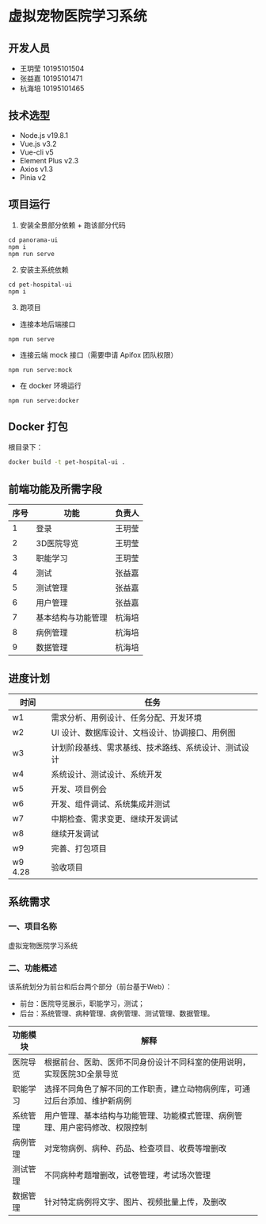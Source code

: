 # 虚拟宠物医院学习系统

## 开发人员
- 王玥莹 10195101504
- 张益嘉 10195101471
- 杭海培 10195101465

## 技术选型
- Node.js v19.8.1
- Vue.js v3.2
- Vue-cli v5
- Element Plus v2.3
- Axios v1.3
- Pinia v2

## 项目运行
1. 安装全景部分依赖 + 跑该部分代码
```
cd panorama-ui
npm i
npm run serve
```
2. 安装主系统依赖
```
cd pet-hospital-ui
npm i
```
3. 跑项目
- 连接本地后端接口
```
npm run serve
```
- 连接云端 mock 接口（需要申请 Apifox 团队权限）
```
npm run serve:mock
```
- 在 docker 环境运行
```
npm run serve:docker
```

## Docker 打包

根目录下：

```bash
docker build -t pet-hospital-ui .
```

## 前端功能及所需字段
| 序号 | 功能 | 负责人 |
| ------ | ------ | ------ |
| 1 | 登录 | 王玥莹 |
| 2 | 3D医院导览 | 王玥莹 |
| 3 | 职能学习 | 王玥莹 |
| 4 | 测试 | 张益嘉 |
| 5 | 测试管理 | 张益嘉 |
| 6 | 用户管理 | 张益嘉 |
| 7 | 基本结构与功能管理 | 杭海培 |
| 8 | 病例管理 | 杭海培 |
| 9 | 数据管理 | 杭海培 |


## 进度计划
| 时间 | 任务 |
| ------ | ------ |
| w1 | 需求分析、用例设计、任务分配、开发环境 |
| w2 | UI 设计、数据库设计、文档设计、协调接口、用例图 |
| w3 | 计划阶段基线、需求基线、技术路线、系统设计、测试设计 |
| w4 | 系统设计、测试设计、系统开发 |
| w5 | 开发、项目例会 |
| w6 | 开发、组件调试、系统集成并测试 |
| w7 | 中期检查、需求变更、继续开发调试 |
| w8 | 继续开发调试 |
| w9 | 完善、打包项目 |
| w9 4.28 | 验收项目 |

## 系统需求

### 一、项目名称
虚拟宠物医院学习系统

### 二、功能概述
该系统划分为前台和后台两个部分（前台基于Web）：
- 前台：医院导览展示，职能学习，测试；
- 后台：系统管理、病种管理、病例管理、测试管理、数据管理。

| 功能模块 | 解释 |
| ------ | ------ |
| 医院导览 | 根据前台、医助、医师不同身份设计不同科室的使用说明，实现医院3D全景导览 |
| 职能学习 | 选择不同角色了解不同的工作职责，建立动物病例库，可通过后台添加、维护新病例 |
| 系统管理 | 用户管理、基本结构与功能管理、功能模式管理、病例管理、用户密码修改、权限控制 |
| 病例管理 | 对宠物病例、病种、药品、检查项目、收费等增删改 |
| 测试管理 | 不同病种考题增删改，试卷管理，考试场次管理 |
| 数据管理 | 针对特定病例将文字、图片、视频批量上传，及删改 |

